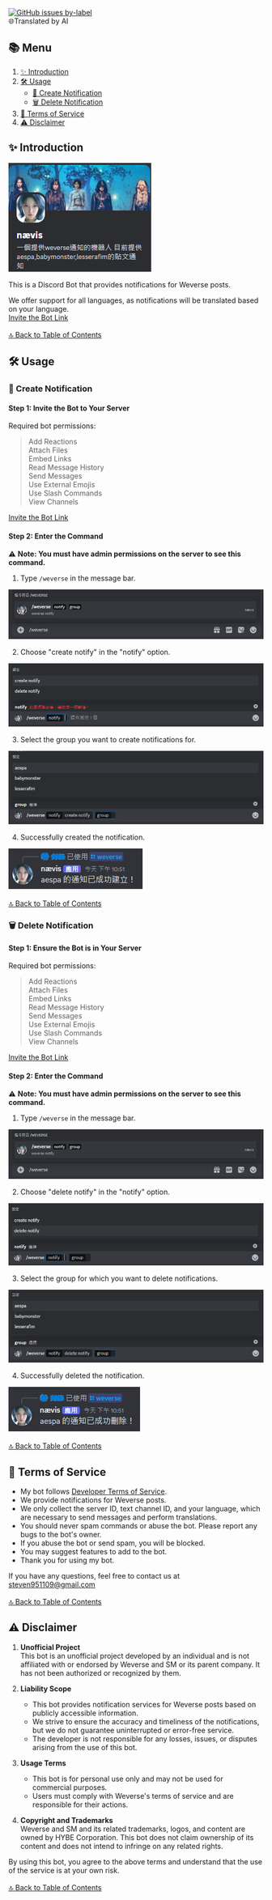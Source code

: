 [![GitHub issues by-label](https://img.shields.io/badge/%E9%96%B1%E8%AE%80-%E4%B8%AD%E6%96%87-green)](https://github.com/craz1gre0/weverse-notify-bot/blob/main/README.md)
<br>🌐Translated by AI<br>
## 📚 Menu
1. [✨ Introduction](https://github.com/craz1gre0/weverse-notify-bot/blob/main/english.md#-introduction)  
2. [🛠️ Usage](https://github.com/craz1gre0/weverse-notify-bot/blob/main/english.md#%EF%B8%8F-usage)  
   - [📝 Create Notification](https://github.com/craz1gre0/weverse-notify-bot/blob/main/english.md#-create-notification)  
   - [🗑️ Delete Notification](https://github.com/craz1gre0/weverse-notify-bot/blob/main/english.md#%EF%B8%8F-delete-notification)  
3. [📜 Terms of Service](https://github.com/craz1gre0/weverse-notify-bot/blob/main/english.md#-terms-of-service)  
4. [⚠️ Disclaimer](https://github.com/craz1gre0/weverse-notify-bot/blob/main/english.md#%EF%B8%8F-disclaimer)

## ✨ Introduction

![Example Image](images/bot.PNG)

This is a Discord Bot that provides notifications for Weverse posts.

We offer support for all languages, as notifications will be translated based on your language.
<br>[Invite the Bot Link](https://discord.com/oauth2/authorize?client_id=1314971413769359370&permissions=2147863616&integration_type=0&scope=bot)
<br><br>[🔝 Back to Table of Contents](https://github.com/craz1gre0/weverse-notify-bot/blob/main/english.md#-menu)

## 🛠️ Usage
### 📝 Create Notification
#### Step 1: Invite the Bot to Your Server

Required bot permissions:<br>
>Add Reactions<br>Attach Files<br>Embed Links<br>Read Message History<br>Send Messages<br>Use External Emojis<br>Use Slash Commands<br>View Channels

[Invite the Bot Link](https://discord.com/oauth2/authorize?client_id=1314971413769359370&permissions=2147863616&integration_type=0&scope=bot)

#### Step 2: Enter the Command

⚠️ **Note: You must have admin permissions on the server to see this command.**

1. Type `/weverse` in the message bar.

![Example Image](images/weverse.png)

2. Choose "create notify" in the "notify" option.

![Example Image](images/create.png)

3. Select the group you want to create notifications for.

![Example Image](images/createGroup.png)

4. Successfully created the notification.

![Example Image](images/createmsg.png)
<br><br>[🔝 Back to Table of Contents](https://github.com/craz1gre0/weverse-notify-bot/blob/main/english.md#-menu)

### 🗑️ Delete Notification
#### Step 1: Ensure the Bot is in Your Server

Required bot permissions:<br>
>Add Reactions<br>Attach Files<br>Embed Links<br>Read Message History<br>Send Messages<br>Use External Emojis<br>Use Slash Commands<br>View Channels

[Invite the Bot Link](https://discord.com/oauth2/authorize?client_id=1314971413769359370&permissions=2147863616&integration_type=0&scope=bot)

#### Step 2: Enter the Command

⚠️ **Note: You must have admin permissions on the server to see this command.**

1. Type `/weverse` in the message bar.

![Example Image](images/weverse.png)

2. Choose "delete notify" in the "notify" option.

![Example Image](images/del.png)

3. Select the group for which you want to delete notifications.

![Example Image](images/delGroup.png)

4. Successfully deleted the notification.

![Example Image](images/delmsg.png)
<br><br>[🔝 Back to Table of Contents](https://github.com/craz1gre0/weverse-notify-bot/blob/main/english.md#-menu)

## 📜 Terms of Service

- My bot follows [Developer Terms of Service](https://discord.com/developers/docs/policies-and-agreements/developer-terms-of-service).<br>
- We provide notifications for Weverse posts.<br>
- We only collect the server ID, text channel ID, and your language, which are necessary to send messages and perform translations.<br>
- You should never spam commands or abuse the bot. Please report any bugs to the bot's owner.<br>
- If you abuse the bot or send spam, you will be blocked.<br>
- You may suggest features to add to the bot.<br>
- Thank you for using my bot.<br>

If you have any questions, feel free to contact us at steven951109@gmail.com
<br><br>[🔝 Back to Table of Contents](https://github.com/craz1gre0/weverse-notify-bot/blob/main/english.md#-menu)

## ⚠️ Disclaimer

1. **Unofficial Project**  
   This bot is an unofficial project developed by an individual and is not affiliated with or endorsed by Weverse and SM or its parent company. It has not been authorized or recognized by them.

2. **Liability Scope**  
   - This bot provides notification services for Weverse posts based on publicly accessible information.  
   - We strive to ensure the accuracy and timeliness of the notifications, but we do not guarantee uninterrupted or error-free service.  
   - The developer is not responsible for any losses, issues, or disputes arising from the use of this bot.

3. **Usage Terms**  
   - This bot is for personal use only and may not be used for commercial purposes.  
   - Users must comply with Weverse's terms of service and are responsible for their actions.

4. **Copyright and Trademarks**  
   Weverse and SM and its related trademarks, logos, and content are owned by HYBE Corporation. This bot does not claim ownership of its content and does not intend to infringe on any related rights.

By using this bot, you agree to the above terms and understand that the use of the service is at your own risk.
<br><br>[🔝 Back to Table of Contents](https://github.com/craz1gre0/weverse-notify-bot/blob/main/english.md#-menu)
